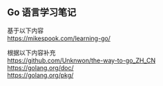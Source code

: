 Go 语言学习笔记  
---

基于以下内容  
https://mikespook.com/learning-go/  

根据以下内容补充  
https://github.com/Unknwon/the-way-to-go_ZH_CN  
https://golang.org/doc/  
https://golang.org/pkg/
